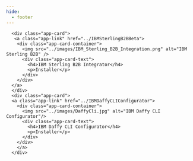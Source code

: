 ```yaml
---
hide:
  - footer
---
```


<script>
  document.title = "AppStore";
</script>

<head>
  <link rel="stylesheet" href="../css/card.css">
</head>

<div class="app-grid">

      <div class="app-card">
       <a class="app-link" href="../IBMSterlingB2BBeta">
        <div class="app-card-container">
          <img src="../images/IBM_Sterling_B2B_Integration.png" alt="IBM Sterling B2B" />
          <div class="app-card-text">
            <h4>IBM Sterling B2B Integrator</h4>
            <p>Installer</p>
          </div>
        </div>  
      </a>      
      </div>
      <div class="app-card">
      <a class="app-link" href="../IBMDaffyCLIConfigurator">
        <div class="app-card-container">
          <img src="../images/DaffyCli.jpg" alt="IBM Daffy CLI Configurator"/>
          <div class="app-card-text">
            <h4>IBM Daffy CLI Configurator</h4>
            <p>Installer</p>
          </div>
        </div>
        </a>  
      </div>
</div>
